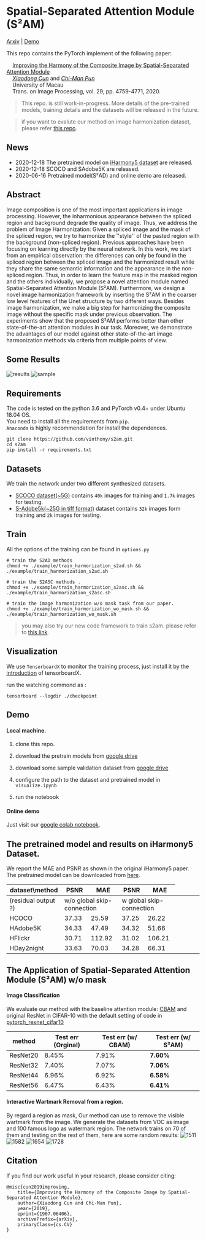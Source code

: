 # Spatial-Separated Attention Module (S²AM)
[Arxiv](https://arxiv.org/abs/1907.06406) | [Demo](https://colab.research.google.com/drive/1UTjyi0J1F2mjc9rf9ZbFUOL2_kkZmdlQ?usp=sharing)

This repo contains the PyTorch implement of the following paper:

&nbsp;&nbsp;&nbsp;&nbsp;[Improving the Harmony of the Composite Image by Spatial-Separated Attention Module](https://arxiv.org/abs/1907.06406)<br>
&nbsp;&nbsp;&nbsp;&nbsp;[_Xiaodong Cun_](https://vinthony.github.io/academicpages.github.io/) and [_Chi-Man Pun_](http://www.cis.umac.mo/~cmpun/)<br>
&nbsp;&nbsp;&nbsp;&nbsp;University of Macau<br>
&nbsp;&nbsp;&nbsp;&nbsp;Trans. on Image Processing, vol. 29, pp. 4759-4771, 2020.

> This repo. is still work-in-progress. More details of the pre-trained models, training details and the datasets will be released in the future.

> if you want to evalute our method on image harmonization dataset, please refer [this repo](https://github.com/bcmi/Image_Harmonization_Datasets).

## News

- 2020-12-18 The pretrained model on [iHarmony5 dataset](https://github.com/bcmi/Image_Harmonization_Datasets) are released.
- 2020-12-18 SCOCO and SAdobe5K are released.
- 2020-06-16 Pretrained model(S²AD) and online demo are released.

## Abstract

Image composition is one of the most important applications in image processing. However, the inharmonious appearance between the spliced region and background degrade the quality of image. Thus, we address the problem of Image Harmonization: Given a spliced image and the mask of the spliced region, we try to harmonize the ''style'' of the pasted region with the background (non-spliced region). Previous approaches have been focusing on learning directly by the neural network.
In this work, we start from an empirical observation: the differences can only be found in the spliced region between the spliced image and the harmonized result while they share the same semantic information and the appearance in the non-spliced region. Thus, in order to learn the feature map in the masked region and the others individually, we propose a novel attention module named Spatial-Separated Attention Module (S²AM). Furthermore, we design a novel image harmonization framework by inserting the S²AM in the coarser low level features of the Unet structure by two different ways. Besides image harmonization, we make a big step for harmonizing the composite image without the specific mask under previous observation. The experiments show that the proposed S²AM performs better than other state-of-the-art attention modules in our task.  Moreover, we demonstrate the advantages of our model against other state-of-the-art image harmonization methods via criteria from multiple points of view.

## Some Results

![results](https://user-images.githubusercontent.com/4397546/61209516-931c0f00-a72c-11e9-84ef-c7b7bc794c0e.png)
![sample](https://user-images.githubusercontent.com/4397546/61209520-93b4a580-a72c-11e9-881f-40de42c3a4f7.png)


## Requirements
The code is tested on the python 3.6 and PyTorch v0.4+ under Ubuntu 18.04 OS.</br>
You need to install all the requirements from `pip`.</br>
`Anaconda` is highly recommendation for install the dependences.</br> 
```
git clone https://github.com/vinthony/s2am.git
cd s2am
pip install -r requirements.txt
```

## Datasets
We train the network under two different synthesized datasets.<br>
* [SCOCO dataset(~5G)](https://uofmacau-my.sharepoint.com/:f:/g/personal/yb87432_umac_mo/EpemCJwfnhpIoDNAMfiegqIB0RXkdKH9Z2WibJJ4s27PbA?e=qPNzpI) contains `40k` images for training and `1.7k` images for testing.<br>
* [S-Adobe5k(~25G in tiff format)](https://uofmacau-my.sharepoint.com/:f:/g/personal/yb87432_umac_mo/EpemCJwfnhpIoDNAMfiegqIB0RXkdKH9Z2WibJJ4s27PbA?e=qPNzpI) dataset contains `32k` images form training and `2k` images for testing. <br>


## Train

All the options of the training can be found in `options.py`

```
# train the S2AD methods 
chmod +x ./example/train_harmorization_s2ad.sh && ./example/train_harmorization_s2ad.sh

# train the S2ASC methods .
chmod +x ./example/train_harmorization_s2asc.sh && ./example/train_harmorization_s2asc.sh

# train the image harmonization w/o mask task from our paper.
chmod +x ./example/train_harmorization_wo_mask.sh && ./example/train_harmorization_wo_mask.sh
```

> you may also try our new code framework to train s2am.
> please refer to [this link](https://github.com/vinthony/deep-blind-watermark-removal/blob/e75983417fee2f5a9276ccff05db63f2ece42cea/examples/evaluate.sh#L36).

## Visualization

We use `TensorboardX`  to monitor the training process, just install it by the [introduction](https://github.com/lanpa/tensorboardX) of tensorboardX.

run the watching commond as :
```
tensorboard --logdir ./checkpoint
```
## Demo 

#### Local machine.

1. clone this repo.

2. download the pretrain models from [google drive](https://drive.google.com/file/d/1bm1ZdZ4xmV9fKCQBDsulvYwrxPAidZ3T/view?usp=sharing)

3. download some sample validation dataset from [google drive](https://drive.google.com/file/d/1qTVN-uem-MOYaTL-JaBxGbrqDniyLWQH/view?usp=sharing)

4. configure the path to the dataset and pretrained model in `visualize.ipynb`

5. run the notebook 

#### Online demo

Just visit our [google colab notebook](https://colab.research.google.com/drive/1UTjyi0J1F2mjc9rf9ZbFUOL2_kkZmdlQ?usp=sharing).


## The pretrained model and results on iHarmony5 Dataset.

We report the MAE and PSNR as shown in the original iHarmony5 paper. The pretrained model can be downloaded from [here](https://uofmacau-my.sharepoint.com/:f:/g/personal/yb87432_umac_mo/EpemCJwfnhpIoDNAMfiegqIB0RXkdKH9Z2WibJJ4s27PbA?e=qPNzpI).

| dataset\method | PSNR | MAE | PSNR | MAE |
| -- | -- | -- | -- | -- |
| (residual output ?)   <td colspan=2> w/o global skip-connection   <td colspan=2>   w global skip-connection 
| HCOCO | 37.33 | 25.59  | 37.25 | 26.22 |
| HAdobe5K | 34.33 | 47.49 | 34.32 |  51.66 | 
| HFlickr | 30.71| 112.92 | 31.02 | 106.21 |
| HDay2night  | 33.63 | 70.03 |34.28 | 66.31  |

## The Application of Spatial-Separated Attention Module (S²AM) w/o mask

#### Image Classification

We evaluate our method with the baseline attention module: [CBAM](https://arxiv.org/abs/1807.06521) and original ResNet in CIFAR-10 with the default setting of code in [pytorch_resnet_cifar10](https://github.com/akamaster/pytorch_resnet_cifar10)

| method | Test err (Orginal) | Test err (w/ CBAM) | **Test err (w/ S²AM)**|
| -- | -- | -- | -- |
| ResNet20 | 8.45% | 7.91% | **7.60%** |
| ResNet32 | 7.40% | 7.07% | **7.06%** |
| ResNet44 | 6.96% | 6.92% | **6.58%** |
| ResNet56 | 6.47% | 6.43% | **6.41%** |


#### Interactive Wartmark Removal from a region.

By regard a region as mask, Our method can use to remove the visible wartmark from the image. We generate the datasets from VOC as image and 100 famous logo as watermark region. The network trains on 70 of them and testing on the rest of them, here are some random results:
![1511](https://user-images.githubusercontent.com/4397546/61209289-e80b5580-a72b-11e9-9608-6da743935cb0.png)
![1582](https://user-images.githubusercontent.com/4397546/61209290-e80b5580-a72b-11e9-862a-24f71217b43d.png)
![1654](https://user-images.githubusercontent.com/4397546/61209291-e8a3ec00-a72b-11e9-8372-ed45e26d18e4.png)
![1728](https://user-images.githubusercontent.com/4397546/61209292-e8a3ec00-a72b-11e9-875b-ed7bf9027af9.png)


## **Citation**

If you find our work useful in your research, please consider citing:
```
@misc{cun2019improving,
    title={Improving the Harmony of the Composite Image by Spatial-Separated Attention Module},
    author={Xiaodong Cun and Chi-Man Pun},
    year={2019},
    eprint={1907.06406},
    archivePrefix={arXiv},
    primaryClass={cs.CV}
}
```

